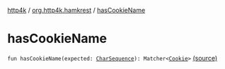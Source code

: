 [http4k](../index.md) / [org.http4k.hamkrest](index.md) / [hasCookieName](./has-cookie-name.md)

# hasCookieName

`fun hasCookieName(expected: `[`CharSequence`](https://kotlinlang.org/api/latest/jvm/stdlib/kotlin/-char-sequence/index.html)`): Matcher<`[`Cookie`](../org.http4k.core.cookie/-cookie/index.md)`>` [(source)](https://github.com/http4k/http4k/blob/master/http4k-testing-hamkrest/src/main/kotlin/org/http4k/hamkrest/cookie.kt#L10)